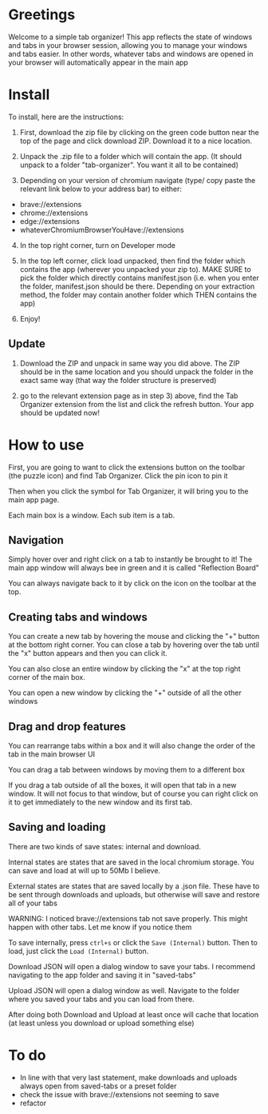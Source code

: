 # Greetings

Welcome to a simple tab organizer! This app reflects the state of windows and tabs in your browser session, allowing you to manage your windows and tabs easier. In other words, whatever tabs and windows are opened in your browser will automatically appear in the main app

# Install

To install, here are the instructions:

1) First, download the zip file by clicking on the green code button near the top of the page and click download ZIP. Download it to a nice location.

2) Unpack the .zip file to a folder which will contain the app. (It should unpack to a folder "tab-organizer". You want it all to be contained)

3) Depending on your version of chromium navigate (type/ copy paste the relevant link below to your address bar) to either:

- brave://extensions
- chrome://extensions
- edge://extensions
- whateverChromiumBrowserYouHave://extensions

4) In the top right corner, turn on Developer mode

5) In the top left corner, click load unpacked, then find the folder which contains the app (wherever you unpacked your zip to). MAKE SURE to pick the folder which directly contains manifest.json (i.e. when you enter the folder, manifest.json should be there. Depending on your extraction method, the folder may contain another folder which THEN contains the app)

6) Enjoy!

## Update

1) Download the ZIP and unpack in same way you did above. The ZIP should be in the same location and you should unpack the folder in the exact same way (that way the folder structure is preserved)

2) go to the relevant extension page as in step 3) above, find the Tab Organizer extension from the list and click the refresh button. Your app should be updated now!

# How to use

First, you are going to want to click the extensions button on the toolbar (the puzzle icon) and find Tab Organizer. Click the pin icon to pin it

Then when you click the symbol for Tab Organizer, it will bring you to the main app page.

Each main box is a window. Each sub item is a tab. 

## Navigation

Simply hover over and right click on a tab to instantly be brought to it! The main app window will always bee in green and it is called "Reflection Board"

You can always navigate back to it by click on the icon on the toolbar at the top.

## Creating tabs and windows

You can create a new tab by hovering the mouse and clicking the "+" button at the bottom right corner. You can close a tab by hovering over the tab until the "x" button appears and then you can click it.

You can also close an entire window by clicking the "x" at the top right corner of the main box. 

You can open a new window by clicking the "+" outside of all the other windows

## Drag and drop features

You can rearrange tabs within a box and it will also change the order of the tab in the main browser UI

You can drag a tab between windows by moving them to a different box

If you drag a tab outside of all the boxes, it will open that tab in a new window. It will not focus to that window, but of course you can right click on it to get immediately to the new window and its first tab.

## Saving and loading

There are two kinds of save states: internal and download. 

Internal states are states that are saved in the local chromium storage. You can save and load at will up to 50Mb I believe.

External states are states that are saved locally by a .json file. These have to be sent through downloads and uploads, but otherwise will save and restore all of your tabs

WARNING: I noticed brave://extensions tab not save properly. This might happen with other tabs. Let me know if you notice them

To save internally, press ```ctrl+s``` or click the ```Save (Internal)``` button. Then to load, just click the ```Load (Internal)``` button.

Download JSON will open a dialog window to save your tabs. I recommend navigating to the app folder and saving it in "saved-tabs"

Upload JSON will open a dialog window as well. Navigate to the folder where you saved your tabs and you can load from there.

After doing both Download and Upload at least once will cache that location (at least unless you download or upload something else)


# To do

- In line with that very last statement, make downloads and uploads always open from saved-tabs or a preset folder
- check the issue with brave://extensions not seeming to save
- refactor